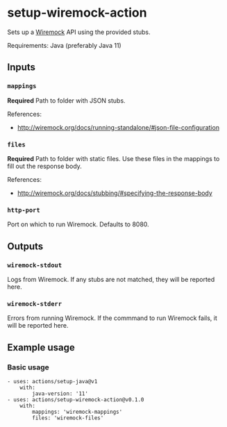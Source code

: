 # setup-wiremock-action

Sets up a [Wiremock](http://wiremock.org/) API using the provided stubs.

Requirements: Java (preferably Java 11)

## Inputs

### `mappings`

**Required** Path to folder with JSON stubs.

References:
  -  http://wiremock.org/docs/running-standalone/#json-file-configuration

### `files`

**Required** Path to folder with static files. Use these files in the mappings to fill out the response body.

References:
  - http://wiremock.org/docs/stubbing/#specifying-the-response-body

### `http-port`

Port on which to run Wiremock. Defaults to 8080.


## Outputs

### `wiremock-stdout`

Logs from Wiremock. If any stubs are not matched, they will be reported here.

### `wiremock-stderr`

Errors from running Wiremock. If the commmand to run Wiremock fails, it will be reported here.

## Example usage

### Basic usage
```
- uses: actions/setup-java@v1
    with:
        java-version: '11'
- uses: actions/setup-wiremock-action@v0.1.0
    with:
        mappings: 'wiremock-mappings'
        files: 'wiremock-files'
```